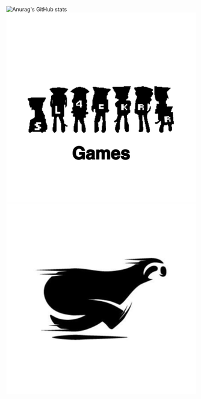![Anurag's GitHub stats](https://github-readme-stats.vercel.app/api?username=ublockedslackrr&show_icons=true&theme=dracula)
<a href="https://ublockedslackrr.github.io./" style="width:10vw"><img src="slackrrgames.png"></a>
<a href="https://ublockedslackrr.github.io./"><img src="slackrr.png"></a>
